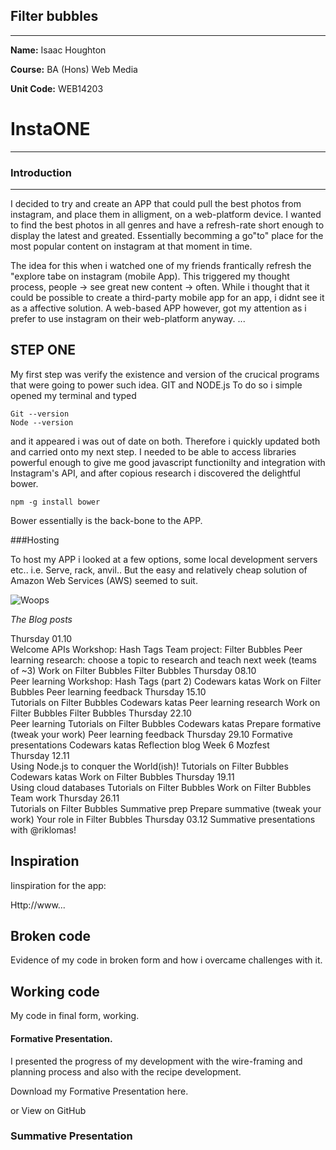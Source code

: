 ## Filter bubbles
---

**Name:** Isaac Houghton

**Course:** BA (Hons) Web Media

**Unit Code:** WEB14203

# InstaONE
---
### Introduction
---
I decided to try and create an APP that could pull the best photos from instagram, and place them in alligment, on a web-platform device. I wanted to find the best photos in all genres and have a refresh-rate short enough to display the latest and greated. Essentially becomming a go"to" place for the most popular content on instagram at that moment in time.

The idea for this when i watched one of my friends frantically refresh the "explore tabe on instagram (mobile App). This triggered my thought process, people -> see great new content -> often. While i thought that it could be possible to create a third-party mobile app for an app, i didnt see it as a affective solution. A web-based APP however, got my attention as i prefer to use instagram on their web-platform anyway.
...

STEP ONE 
---
My first step was verify the existence and version of the crucical programs that were going to power such idea. GIT and NODE.js 
To do so i simple opened my terminal and typed
```
Git --version
Node --version 
```
and it appeared i was out of date on both. Therefore i quickly updated both and carried onto my next step. I needed to be able to access libraries powerful enough to give me good javascript functionilty and integration with Instagram's API, and after copious research i discovered the delightful bower. 
```
npm -g install bower
```
Bower essentially is the back-bone to the APP.

###Hosting

To host my APP i looked at a few options, some local development servers etc.. i.e. Serve, rack, anvil..
But the easy and relatively cheap solution of Amazon Web Services (AWS) seemed to suit.


![Woops](http://www.knd.com.au/wp-content/uploads/aws.png)





*The Blog posts*

Thursday
01.10	
Welcome
APIs
Workshop: Hash Tags
Team project: Filter Bubbles
Peer learning research: choose a topic to research and teach next week (teams of ~3)
Work on Filter Bubbles
Filter Bubbles
Thursday
08.10	
Peer learning
Workshop: Hash Tags (part 2)
Codewars katas
Work on Filter Bubbles
Peer learning feedback
Thursday
15.10	
Tutorials on Filter Bubbles
Codewars katas
Peer learning research
Work on Filter Bubbles
Filter Bubbles
Thursday
22.10	
Peer learning
Tutorials on Filter Bubbles
Codewars katas
Prepare formative (tweak your work)
Peer learning feedback
Thursday
29.10	Formative presentations	Codewars katas	Reflection blog
Week 6
Mozfest			
Thursday
12.11	
Using Node.js to conquer the World(ish)!
Tutorials on Filter Bubbles
Codewars katas
Work on Filter Bubbles
Thursday
19.11	
Using cloud databases
Tutorials on Filter Bubbles
Work on Filter Bubbles	Team work
Thursday
26.11	
Tutorials on Filter Bubbles
Summative prep
Prepare summative (tweak your work)	Your role in Filter Bubbles
Thursday
03.12	Summative presentations with @riklomas!		

## Inspiration

Iinspiration for the app:

Http://www...

## Broken code

Evidence of my code in broken form and how i overcame challenges with it.

## Working code

My code in final form, working.

#### Formative Presentation.

I presented the progress of my development with the wire-framing and planning process and also with the recipe development.

Download my Formative Presentation here.

or View on GitHub

### Summative Presentation
